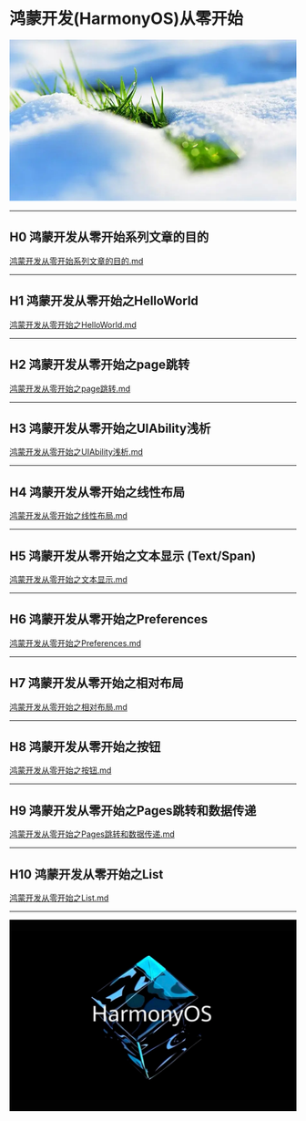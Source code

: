# 鸿蒙开发(HarmonyOS)从零开始


<img src="image/flower.png">


---

## H0 鸿蒙开发从零开始系列文章的目的

[鸿蒙开发从零开始系列文章的目的.md](./鸿蒙开发从零开始系列文章的目的/鸿蒙开发从零开始系列文章的目的.md)

---

## H1 鸿蒙开发从零开始之HelloWorld

[鸿蒙开发从零开始之HelloWorld.md](./鸿蒙开发从零开始之HelloWorld/鸿蒙开发从零开始之HelloWorld.md)

---

## H2 鸿蒙开发从零开始之page跳转

[鸿蒙开发从零开始之page跳转.md](./鸿蒙开发从零开始之page跳转/鸿蒙开发从零开始之page跳转.md)

---

## H3 鸿蒙开发从零开始之UIAbility浅析

[鸿蒙开发从零开始之UIAbility浅析.md](./鸿蒙开发从零开始之UIAbility浅析/鸿蒙开发从零开始之UIAbility浅析.md)

---

## H4 鸿蒙开发从零开始之线性布局

[鸿蒙开发从零开始之线性布局.md](./鸿蒙开发从零开始之线性布局/鸿蒙开发从零开始之线性布局.md)

---

## H5 鸿蒙开发从零开始之文本显示 (Text/Span)

[鸿蒙开发从零开始之文本显示.md](./鸿蒙开发从零开始之文本显示/鸿蒙开发从零开始之文本显示.md)

---

## H6 鸿蒙开发从零开始之Preferences

[鸿蒙开发从零开始之Preferences.md](./鸿蒙开发从零开始之Preferences/鸿蒙开发从零开始之Preferences.md)

---

## H7 鸿蒙开发从零开始之相对布局

[鸿蒙开发从零开始之相对布局.md](./鸿蒙开发从零开始之相对布局/鸿蒙开发从零开始之相对布局.md)

---

## H8 鸿蒙开发从零开始之按钮

[鸿蒙开发从零开始之按钮.md](./鸿蒙开发从零开始之按钮/鸿蒙开发从零开始之按钮.md)

---

## H9 鸿蒙开发从零开始之Pages跳转和数据传递

[鸿蒙开发从零开始之Pages跳转和数据传递.md](./鸿蒙开发从零开始之Pages跳转和数据传递/鸿蒙开发从零开始之Pages跳转和数据传递.md)

---

## H10 鸿蒙开发从零开始之List

[鸿蒙开发从零开始之List.md](./鸿蒙开发从零开始之List/鸿蒙开发从零开始之List.md)

---


<img src="image/harmony_os_002.png">


